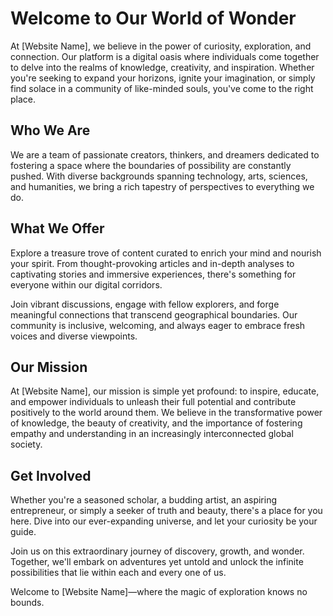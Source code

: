 # Welcome to Our World of Wonder

At [Website Name], we believe in the power of curiosity, exploration, and connection. Our platform is a digital oasis where individuals come together to delve into the realms of knowledge, creativity, and inspiration. Whether you're seeking to expand your horizons, ignite your imagination, or simply find solace in a community of like-minded souls, you've come to the right place.

## Who We Are

We are a team of passionate creators, thinkers, and dreamers dedicated to fostering a space where the boundaries of possibility are constantly pushed. With diverse backgrounds spanning technology, arts, sciences, and humanities, we bring a rich tapestry of perspectives to everything we do.

## What We Offer

Explore a treasure trove of content curated to enrich your mind and nourish your spirit. From thought-provoking articles and in-depth analyses to captivating stories and immersive experiences, there's something for everyone within our digital corridors.

Join vibrant discussions, engage with fellow explorers, and forge meaningful connections that transcend geographical boundaries. Our community is inclusive, welcoming, and always eager to embrace fresh voices and diverse viewpoints.

## Our Mission

At [Website Name], our mission is simple yet profound: to inspire, educate, and empower individuals to unleash their full potential and contribute positively to the world around them. We believe in the transformative power of knowledge, the beauty of creativity, and the importance of fostering empathy and understanding in an increasingly interconnected global society.

## Get Involved

Whether you're a seasoned scholar, a budding artist, an aspiring entrepreneur, or simply a seeker of truth and beauty, there's a place for you here. Dive into our ever-expanding universe, and let your curiosity be your guide.

Join us on this extraordinary journey of discovery, growth, and wonder. Together, we'll embark on adventures yet untold and unlock the infinite possibilities that lie within each and every one of us.

Welcome to [Website Name]—where the magic of exploration knows no bounds.
